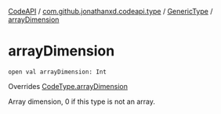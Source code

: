 [CodeAPI](../../index.md) / [com.github.jonathanxd.codeapi.type](../index.md) / [GenericType](index.md) / [arrayDimension](.)

# arrayDimension

`open val arrayDimension: Int`

Overrides [CodeType.arrayDimension](../-code-type/array-dimension.md)

Array dimension, 0 if this type is not an array.

